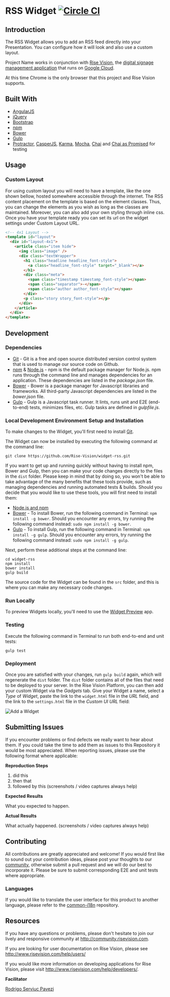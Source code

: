 # RSS Widget [![Circle CI](https://circleci.com/gh/Rise-Vision/widget-rss.svg?style=svg)](https://circleci.com/gh/Rise-Vision/widget-rss)

## Introduction

The RSS Widget allows you to add an RSS feed directly into your Presentation. You can configure how it will look and also use a custom layout.


Project Name works in conjunction with [Rise Vision](http://www.risevision.com), the [digital signage management application](http://rva.risevision.com/) that runs on [Google Cloud](https://cloud.google.com).

At this time Chrome is the only browser that this project and Rise Vision supports.

## Built With
- [AngularJS](https://angularjs.org/)
- [jQuery](http://jquery.com/)
- [Bootstrap](http://getbootstrap.com/)
- [npm](https://www.npmjs.org)
- [Bower](http://bower.io/)
- [Gulp](http://gulpjs.com/)
- [Protractor](http://angular.github.io/protractor/#/), [CasperJS](http://casperjs.org/), [Karma](http://karma-runner.github.io/0.12/index.html), [Mocha](http://mochajs.org/), [Chai](http://chaijs.com/) and [Chai as Promised](https://github.com/domenic/chai-as-promised/) for testing

## Usage

### Custom Layout

For using custom layout you will need to have a template, like the one shown bellow, hosted somewhere accessible through the internet. The RSS content placement on the template is based on the element classes. Thus, you can change the elements as you wish as long as the classes are maintained.
Moreover, you can also add your own styling through inline css. Once you have your template ready you can set its url on the widget settings under 
Custom Layout URL.

```html
<!-- 4x1 Layout -->
<template id="layout">
  <div id="layout-4x1">
    <article class="item hide">
      <img class="image" />
      <div class="textWrapper">
        <h1 class="headline headline_font-style">
          <a class="headline_font-style" target="_blank"></a>
        </h1>
        <div class="meta">
          <span class="timestamp timestamp_font-style"></span>
          <span class="separator">-</span>
          <span class="author author_font-style"></span>
        </div>
        <p class="story story_font-style"></p>
      </div>
    </article>
  </div>
</template>
```

## Development

### Dependencies
* [Git](http://git-scm.com/) - Git is a free and open source distributed version control system that is used to manage our source code on Github.
* [npm](https://www.npmjs.org/) & [Node.js](http://nodejs.org/) - npm is the default package manager for Node.js. npm runs through the command line and manages dependencies for an application. These dependencies are listed in the _package.json_ file.
* [Bower](http://bower.io/) - Bower is a package manager for Javascript libraries and frameworks. All third-party Javascript dependencies are listed in the _bower.json_ file.
* [Gulp](http://gulpjs.com/) - Gulp is a Javascript task runner. It lints, runs unit and E2E (end-to-end) tests, minimizes files, etc. Gulp tasks are defined in _gulpfile.js_.

### Local Development Environment Setup and Installation
To make changes to the Widget, you'll first need to install [Git](http://git-scm.com/book/en/v2/Getting-Started-Installing-Git).

The Widget can now be installed by executing the following command at the command line:
```
git clone https://github.com/Rise-Vision/widget-rss.git
```

If you want to get up and running quickly without having to install npm, Bower and Gulp, then you can make your code changes directly to the files in the `dist` folder. Please keep in mind that by doing so, you won't be able to take advantage of the many benefits that these tools provide, such as managing dependencies and running automated tests & builds. Should you decide that you would like to use these tools, you will first need to install them:

- [Node.js and npm](http://blog.nodeknockout.com/post/65463770933/how-to-install-node-js-and-npm)
- [Bower](http://bower.io/#install-bower) - To install Bower, run the following command in Terminal: `npm install -g bower`. Should you encounter any errors, try running the following command instead: `sudo npm install -g bower`.
- [Gulp](https://github.com/gulpjs/gulp/blob/master/docs/getting-started.md) - To install Gulp, run the following command in Terminal: `npm install -g gulp`. Should you encounter any errors, try running the following command instead: `sudo npm install -g gulp`.

Next, perform these additional steps at the command line:
```
cd widget-rss
npm install
bower install
gulp build
```

The source code for the Widget can be found in the `src` folder, and this is where you can make any necessary code changes.

### Run Locally
To preview Widgets locally, you'll need to use the [Widget Preview](https://github.com/Rise-Vision/widget-preview) app.

### Testing
Execute the following command in Terminal to run both end-to-end and unit tests:
```
gulp test
```

### Deployment
Once you are satisfied with your changes, run `gulp build` again, which will regenerate the `dist` folder. The `dist` folder contains all of the files that need to be deployed to your server. In the Rise Vision Platform, you can then add your custom Widget via the *Gadgets* tab. Give your Widget a name, select a *Type* of *Widget*, paste the link to the `widget.html` file in the *URL* field, and the link to the `settings.html` file in the *Custom UI URL* field:

![Add a Widget](https://cloud.githubusercontent.com/assets/1190420/5113377/2f2d9240-6ffd-11e4-98ad-a484c1fa7183.png)

## Submitting Issues
If you encounter problems or find defects we really want to hear about them. If you could take the time to add them as issues to this Repository it would be most appreciated. When reporting issues, please use the following format where applicable:

**Reproduction Steps**

1. did this
2. then that
3. followed by this (screenshots / video captures always help)

**Expected Results**

What you expected to happen.

**Actual Results**

What actually happened. (screenshots / video captures always help)

## Contributing
All contributions are greatly appreciated and welcome! If you would first like to sound out your contribution ideas, please post your thoughts to our [community](http://community.risevision.com), otherwise submit a pull request and we will do our best to incorporate it. Please be sure to submit corresponding E2E and unit tests where appropriate.

### Languages
If you would like to translate the user interface for this product to another language, please refer to the [common-i18n](https://github.com/Rise-Vision/common-i18n) repository.

## Resources
If you have any questions or problems, please don't hesitate to join our lively and responsive community at http://community.risevision.com.

If you are looking for user documentation on Rise Vision, please see http://www.risevision.com/help/users/

If you would like more information on developing applications for Rise Vision, please visit http://www.risevision.com/help/developers/.

**Facilitator**

[Rodrigo Serviuc Pavezi](https://github.com/rodrigopavezi "Rodrigo Serviuc Pavezi")